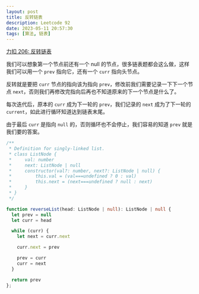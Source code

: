 ```yaml
---
layout: post
title: 反转链表
description: Leetcode 92
date: 2023-05-11 20:57:30
tags: [算法, 链表]
---
```


[力扣 206: 反转链表](https://leetcode.cn/problems/reverse-linked-list/)

我们可以想象第一个节点前还有一个 null 的节点，很多链表题都会这么做，这样我们可以用一个 `prev` 指向它，还有一个 `curr` 指向头节点。

反转就是要把 `curr` 节点的指向该为指向 `prev`，修改前我们需要记录一下下一个节点 `next`，否则我们再修改完指向后再也不知道原来的下一个节点是什么了。

每次迭代后，原本的 `curr` 成为下一轮的 `prev`，我们记录的 `next` 成为了下一轮的 `current`，如此进行循环知道达到链表末尾。

由于最后 `curr` 是指向 `null` 的，否则循环也不会停止，我们容易的知道 `prev` 就是我们要的答案。

```typescript
/**
 * Definition for singly-linked list.
 * class ListNode {
 *     val: number
 *     next: ListNode | null
 *     constructor(val?: number, next?: ListNode | null) {
 *         this.val = (val===undefined ? 0 : val)
 *         this.next = (next===undefined ? null : next)
 *     }
 * }
 */

function reverseList(head: ListNode | null): ListNode | null {
  let prev = null
  let curr = head

  while (curr) {
    let next = curr.next

    curr.next = prev

    prev = curr
    curr = next
  }

  return prev
};
```
